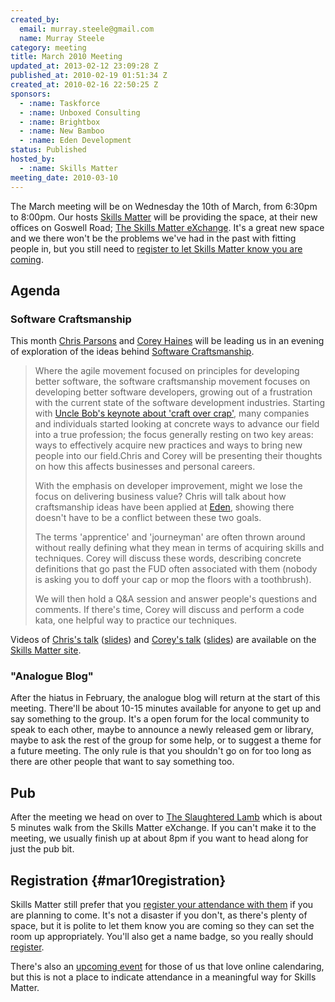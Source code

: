 ```yaml
---
created_by:
  email: murray.steele@gmail.com
  name: Murray Steele
category: meeting
title: March 2010 Meeting
updated_at: 2013-02-12 23:09:28 Z
published_at: 2010-02-19 01:51:34 Z
created_at: 2010-02-16 22:50:25 Z
sponsors:
  - :name: Taskforce
  - :name: Unboxed Consulting
  - :name: Brightbox
  - :name: New Bamboo
  - :name: Eden Development
status: Published
hosted_by:
  - :name: Skills Matter
meeting_date: 2010-03-10
---
```


The March meeting will be on Wednesday the 10th of March, from 6:30pm to 8:00pm.  Our hosts [Skills Matter](http://skillsmatter.com/) will be providing the space, at their new offices on Goswell Road; [The Skills Matter eXchange](http://skillsmatter.com/location-details/design-architecture/484/96).  It's a great new space and we there won't be the problems we've had in the past with fitting people in, but you still need to <a href="#mar10registration">register to let Skills Matter know you are coming</a>.

## Agenda

### Software Craftsmanship

This month [Chris Parsons](http://pa.rsons.org) and [Corey Haines](http://www.coreyhaines.com/) will be leading us in an evening of exploration of the ideas behind [Software Craftsmanship](http://manifesto.softwarecraftsmanship.org/).

> Where the agile movement focused on principles for developing better software, the software craftsmanship movement
> focuses on developing better software developers, growing out of a frustration with the current state of the software
> development industries. Starting with [Uncle Bob's keynote about 'craft over crap'](http://blog.objectmentor.com/articles/2008/08/14/quintessence-the-fifth-element-for-the-agile-manifesto), many companies and individuals
> started looking at concrete ways to advance our field into a true profession; the focus generally resting on two key
> areas: ways to effectively acquire new practices and ways to bring new people into our field.Chris and Corey will
> be presenting their thoughts on how this affects businesses and personal careers.
>
> With the emphasis on developer improvement, might we lose the focus on delivering business value?  Chris will talk
> about how craftsmanship ideas have been applied at [Eden](http://www.edendevelopment.co.uk/), showing there doesn't have to be a conflict between these
> two goals.
>
> The terms 'apprentice' and 'journeyman' are often thrown around without really defining what they mean in terms of
> acquiring skills and techniques.  Corey will discuss these words, describing concrete definitions that go past the
> FUD often associated with them (nobody is asking you to doff your cap or mop the floors with a toothbrush).
>
> We will then hold a Q&A session and answer people's questions and comments.  If there's time, Corey will discuss
> and perform a code kata, one helpful way to practice our techniques.

Videos of [Chris's talk](http://skillsmatter.com/podcast/agile-scrum/chris-parsons-software-craftsmanship-ideas-eden) ([slides](http://www.slideshare.net/skillsmatter/chrisparsons)) and [Corey's talk](http://skillsmatter.com/podcast/ajax-ria/corey-haines-software-craftsmanship-terminology) ([slides](http://www.slideshare.net/skillsmatter/coreyhaines)) are available on the [Skills Matter site](http://skillsmatter.com/event/ajax-ria/software-craftsmanship).

### "Analogue Blog"

After the hiatus in February, the analogue blog will return at the start of this meeting.  There'll be about 10-15 minutes available for anyone to get up and say something to the group.  It's a open forum for the local community to speak to each other, maybe to announce a newly released gem or library, maybe to ask the rest of the group for some help, or to suggest a theme for a future meeting.  The only rule is that you shouldn't go on for too long as there are other people that want to say something too.

## Pub

After the meeting we head on over to [The Slaughtered Lamb](http://www.theslaughteredlambpub.com/) which is about 5 minutes walk from the Skills Matter eXchange.  If you can't make it to the meeting, we usually finish up at about 8pm if you want to head along for just the pub bit.

## Registration {#mar10registration}

Skills Matter still prefer that you [register your attendance with them](http://skillsmatter.com/event/ajax-ria/software-craftsmanship/zx-548) if you are planning to come.  It's not a disaster if you don't, as there's plenty of space, but it is polite to let them know you are coming so they can set the room up appropriately.  You'll also get a name badge, so you really should [register](http://skillsmatter.com/event/ajax-ria/software-craftsmanship/zx-548).

There's also an [upcoming event](http://upcoming.yahoo.com/event/4902931/) for those of us that love online calendaring, but this is not a place to indicate attendance in a meaningful way for Skills Matter.
